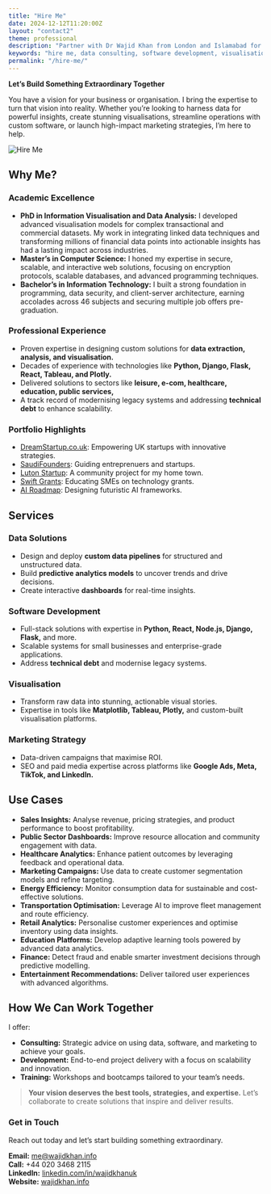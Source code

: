 ```yaml
---
title: "Hire Me"
date: 2024-12-12T11:20:00Z
layout: "contact2"
theme: professional
description: "Partner with Dr Wajid Khan from London and Islamabad for expert data consulting and software solutions."
keywords: "hire me, data consulting, software development, visualisation expert, marketing strategist, Python, data advisor"
permalink: "/hire-me/"
---
```



**Let’s Build Something Extraordinary Together**

You have a vision for your business or organisation. I bring the expertise to turn that vision into reality. Whether you’re looking to harness data for powerful insights, create stunning visualisations, streamline operations with custom software, or launch high-impact marketing strategies, I’m here to help.

![Hire Me](/images/wk007a.jpg)

## Why Me?

### Academic Excellence

- **PhD in Information Visualisation and Data Analysis:** I developed advanced visualisation models for complex transactional and commercial datasets. My work in integrating linked data techniques and transforming millions of financial data points into actionable insights has had a lasting impact across industries.
- **Master’s in Computer Science:** I honed my expertise in secure, scalable, and interactive web solutions, focusing on encryption protocols, scalable databases, and advanced programming techniques.
- **Bachelor’s in Information Technology:** I built a strong foundation in programming, data security, and client-server architecture, earning accolades across 46 subjects and securing multiple job offers pre-graduation.

### Professional Experience

- Proven expertise in designing custom solutions for **data extraction, analysis, and visualisation.**
- Decades of experience with technologies like **Python, Django, Flask, React, Tableau, and Plotly.**
- Delivered solutions to sectors like **leisure, e-com, healthcare, education, public services,**
- A track record of modernising legacy systems and addressing **technical debt** to enhance scalability.


### Portfolio Highlights

- [DreamStartup.co.uk](https://dreamstartup.co.uk/): Empowering UK startups with innovative strategies.
- [SaudiFounders](https://saudifounders.org/): Guiding entreprenuers and startups.
- [Luton Startup](https://lutonstartups.com/): A community project for my home town.
- [Swift Grants](https://swiftgrants.co.uk): Educating SMEs on technology grants.
- [AI Roadmap](https://airoadmap.org/): Designing futuristic AI frameworks.


## Services

### Data Solutions
- Design and deploy **custom data pipelines** for structured and unstructured data.
- Build **predictive analytics models** to uncover trends and drive decisions.
- Create interactive **dashboards** for real-time insights.

### Software Development
- Full-stack solutions with expertise in **Python, React, Node.js, Django, Flask,** and more.
- Scalable systems for small businesses and enterprise-grade applications.
- Address **technical debt** and modernise legacy systems.

### Visualisation
- Transform raw data into stunning, actionable visual stories.
- Expertise in tools like **Matplotlib, Tableau, Plotly,** and custom-built visualisation platforms.

### Marketing Strategy
- Data-driven campaigns that maximise ROI.
- SEO and paid media expertise across platforms like **Google Ads, Meta, TikTok, and LinkedIn.**

## Use Cases

- **Sales Insights:** Analyse revenue, pricing strategies, and product performance to boost profitability.
- **Public Sector Dashboards:** Improve resource allocation and community engagement with data.
- **Healthcare Analytics:** Enhance patient outcomes by leveraging feedback and operational data.
- **Marketing Campaigns:** Use data to create customer segmentation models and refine targeting.
- **Energy Efficiency:** Monitor consumption data for sustainable and cost-effective solutions.
- **Transportation Optimisation:** Leverage AI to improve fleet management and route efficiency.
- **Retail Analytics:** Personalise customer experiences and optimise inventory using data insights.
- **Education Platforms:** Develop adaptive learning tools powered by advanced data analytics.
- **Finance:** Detect fraud and enable smarter investment decisions through predictive modelling.
- **Entertainment Recommendations:** Deliver tailored user experiences with advanced algorithms.

## How We Can Work Together

I offer:

- **Consulting:** Strategic advice on using data, software, and marketing to achieve your goals.
- **Development:** End-to-end project delivery with a focus on scalability and innovation.
- **Training:** Workshops and bootcamps tailored to your team’s needs.

> **Your vision deserves the best tools, strategies, and expertise.** Let’s collaborate to create solutions that inspire and deliver results.

### Get in Touch

Reach out today and let’s start building something extraordinary.

**Email:** [me@wajidkhan.info](mailto:me@wajidkhan.info)  
**Call:** +44 020 3468 2115  
**LinkedIn:** [linkedin.com/in/wajidkhanuk](https://linkedin.com/in/wajidkhanuk)  
**Website:** [wajidkhan.info](https://wajidkhan.info)